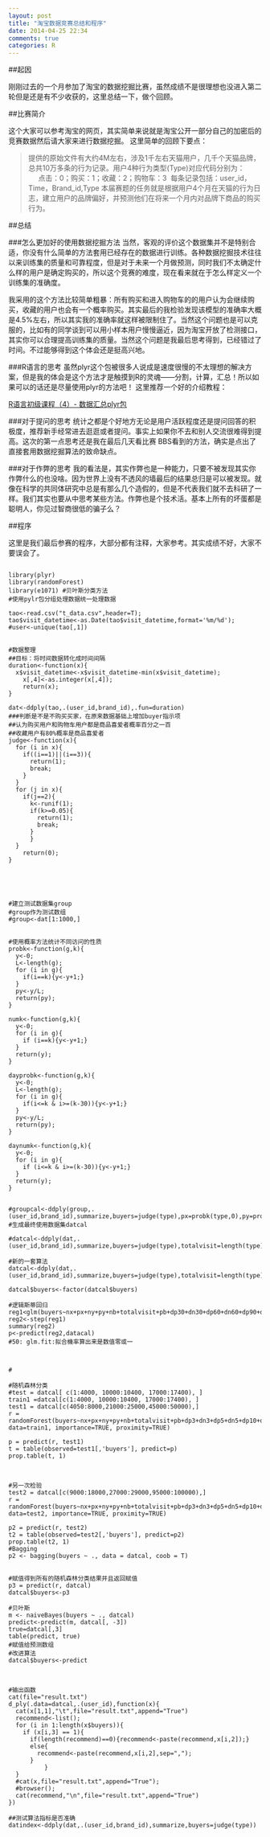 ```yaml
---
layout: post
title: "淘宝数据竞赛总结和程序"
date: 2014-04-25 22:34
comments: true
categories: R
---
```


##起因

刚刚过去的一个月参加了淘宝的数据挖掘比赛，虽然成绩不是很理想也没进入第二轮但是还是有不少收获的，这里总结一下，做个回顾。

<!--more-->


##比赛简介

这个大家可以参考淘宝的网页，其实简单来说就是淘宝公开一部分自己的加密后的竞赛数据然后请大家来进行数据挖掘。
这里简单的回顾下要点：

>提供的原始文件有大约4M左右，涉及1千左右天猫用户，几千个天猫品牌，总共10万多条的行为记录。用户4种行为类型(Type)对应代码分别为：
>     点击：0；购买：1；收藏：2；购物车：3 
>每条记录包括：user_id，Time，Brand_id,Type
>本届赛题的任务就是根据用户4个月在天猫的行为日志，建立用户的品牌偏好，并预测他们在将来一个月内对品牌下商品的购买行为。


##总结

###怎么更加好的使用数据挖掘方法
当然，客观的评价这个数据集并不是特别合适，你没有什么简单的方法套用已经存在的数据进行训练。各种数据挖掘技术往往以来训练集的质量和可靠程度，但是对于未来一个月做预测，同时我们不太确定什么样的用户是确定购买的，所以这个竞赛的难度，现在看来就在于怎么样定义一个训练集的准确度。

我采用的这个方法比较简单粗暴：所有购买和进入购物车的的用户认为会继续购买，收藏的用户也会有一个概率购买。其实最后的我检验发现该模型的准确率大概是4.5%左右，所以其实我的准确率就这样被限制住了。当然这个问题也是可以克服的，比如有的同学谈到可以用小样本用户慢慢逼近，因为淘宝开放了检测接口，其实你可以合理提高训练集的质量。当然这个问题是我最后思考得到，已经错过了时间。不过能够得到这个体会还是挺高兴地。

###R语言的思考
虽然plyr这个包被很多人说成是速度很慢的不太理想的解决方案，但是我的体会是这个方法才是触摸到R的灵魂——分割，计算，汇总！所以如果可以的话还是尽量使用plyr的方法吧！
这里推荐一个好的介绍教程：

 [R语言初级课程（4）- 数据汇总plyr包](http://cos.name/videos/r101-plyr/)

###对于提问的思考
统计之都是个好地方无论是用户活跃程度还是提问回答的积极度，推荐新手经常进去逛逛或者提问。事实上如果你不去和别人交流很难得到提高。这次的第一点思考还是我在最后几天看比赛
BBS看到的方法，确实是点出了直接套用数据挖掘算法的致命缺点。

###对于作弊的思考
我的看法是，其实作弊也是一种能力，只要不被发现其实你作弊什么的也没啥。因为世界上没有不透风的墙最后的结果总归是可以被发现。就像在科学的共同体研究中总是有那么几个造假的，但是不代表我们就不去科研了一样。我们其实也要从中思考某些方法。作弊也是个技术活。基本上所有的坏蛋都是聪明人，你见过智商很低的骗子么？



##程序

这里是我们最后参赛的程序，大部分都有注释，大家参考。其实成绩不好，大家不要误会了。

~~~~~~~~~~~~~~~~~~~~~~~~~~~~~~~~~~~~~~~~~~~~~~~~~~~~~~~

library(plyr)
library(randomForest)
library(e1071) #贝叶斯分类方法
#使用pylr包分组处理数据统一处理数据

tao<-read.csv("t_data.csv",header=T);
tao$visit_datetime<-as.Date(tao$visit_datetime,format='%m/%d');
#user<-unique(tao[,1])


#数据整理
##目标：将时间数据转化成时间间隔
duration<-function(x){
  x$visit_datetime<-x$visit_datetime-min(x$visit_datetime);
    x[,4]<-as.integer(x[,4]);
    return(x);
}

dat<-ddply(tao,.(user_id,brand_id),.fun=duration)
###判断是不是不购买买家，在原来数据基础上增加buyer指示项
##认为购买用户和购物车用户都是商品喜爱者概率百分之一百
##收藏用户有80%概率是商品喜爱者
judge<-function(x){
  for (i in x){
    if((i==1)||(i==3)){
      return(1);
      break;
    }
  }
  for (j in x){
    if(j==2){
      k<-runif(1);
      if(k>=0.05){
        return(1);
        break;
      }
      }
  }
    return(0);
}





#建立测试数据集group
#group作为测试数组
#group<-dat[1:1000,]


#使用概率方法统计不同访问的性质
probk<-function(g,k){
  y<-0;
  L<-length(g);
  for (i in g){
    if(i==k){y<-y+1;}
  }
  py<-y/L;
  return(py);
}

numk<-function(g,k){
  y<-0;
  for (i in g){
    if (i==k){y<-y+1;}
  }
  return(y);
}

dayprobk<-function(g,k){
  y<-0;
  L<-length(g);
  for (i in g){
    if(i<=k & i>=(k-30)){y<-y+1;}
  }
  py<-y/L;
  return(py);
}

daynumk<-function(g,k){
  y<-0;
  for (i in g){
    if (i<=k & i>=(k-30)){y<-y+1;}
  }
  return(y);
}


#groupcal<-ddply(group,.(user_id,brand_id),summarize,buyers=judge(type),px=probk(type,0),py=probk(type,2),pz=probk(type,3),pb=probk(type,1))
#生成最终使用数据集datcal

#datcal<-ddply(dat,.(user_id,brand_id),summarize,buyers=judge(type),totalvisit=length(type),nx=numk(type,0),px=probk(type,0),ny=numk(type,2),py=probk(type,2),nz=numk(type,3),pz=probk(type,3),nb=numk(type,1),pb=probk(type,1),dp3=dayprobk(visit_datetime,3),dn3=daynumk(visit_datetime,3),dp5=dayprobk(visit_datetime,5),dn5=daynumk(visit_datetime,5),dp10=dayprobk(visit_datetime,10),dn10=daynumk(visit_datetime,10),dp20=dayprobk(visit_datetime,20),dn20=daynumk(visit_datetime,20),dp30=dayprobk(visit_datetime,30),dn30=daynumk(visit_datetime,30),dp60=dayprobk(visit_datetime,60),dn60=daynumk(visit_datetime,60),dp90=dayprobk(visit_datetime,90),dn90=daynumk(visit_datetime,90),dp120=dayprobk(visit_datetime,120),dn120=daynumk(visit_datetime,120),dp150=dayprobk(visit_datetime,150),dn150=daynumk(visit_datetime,150))

#新的一套算法
datcal<-ddply(dat,.(user_id,brand_id),summarize,buyers=judge(type),totalvisit=length(type),nx=numk(type,0),px=probk(type,0),ny=numk(type,2),py=probk(type,2),nz=numk(type,3),pz=probk(type,3),nb=numk(type,1),pb=probk(type,1),dp3=dayprobk(visit_datetime,3),dn3=daynumk(visit_datetime,3),dp5=dayprobk(visit_datetime,5),dn5=daynumk(visit_datetime,5),dp10=dayprobk(visit_datetime,10),dn10=daynumk(visit_datetime,10),dp20=dayprobk(visit_datetime,20),dn20=daynumk(visit_datetime,20),dp30=dayprobk(visit_datetime,30),dn30=daynumk(visit_datetime,30),dp60=dayprobk(visit_datetime,60),dn60=daynumk(visit_datetime,60),dp90=dayprobk(visit_datetime,90),dn90=daynumk(visit_datetime,90),dp120=dayprobk(visit_datetime,120),dn120=daynumk(visit_datetime,120),dp150=dayprobk(visit_datetime,150),dn150=daynumk(visit_datetime,150))

datcal$buyers<-factor(datcal$buyers)

#逻辑斯蒂回归
reg1<glm(buyers~nx+px+ny+py+nb+totalvisit+pb+dp30+dn30+dp60+dn60+dp90+dn90+dp120+dn120+dp150+dn150,family=binomial,datcal)
reg2<-step(reg1)  
summary(reg2)  
p<-predict(reg2,datacal) 
#50: glm.fit:拟合機率算出来是数值零或一



#

#随机森林分类
#test = datcal[ c(1:4000, 10000:10400, 17000:17400), ]
train1 =datcal[c(1:4000, 10000:10400, 17000:17400), ]
test1 = datcal[c(4050:8000,21000:25000,45000:50000),]
r = randomForest(buyers~nx+px+ny+py+nb+totalvisit+pb+dp3+dn3+dp5+dn5+dp10+dn10+dp20+dn20+dp30+dn30+dp60+dn60+dp90+dn90+dp120+dn120, data=train1, importance=TRUE, proximity=TRUE)

p = predict(r, test1)
t = table(observed=test1[,'buyers'], predict=p)
prop.table(t, 1)



#另一次检验
test2 = datcal[c(9000:18000,27000:29000,95000:100000),]
r = randomForest(buyers~nx+px+ny+py+nb+totalvisit+pb+dp3+dn3+dp5+dn5+dp10+dn10+dp20+dn20+dp30+dn30+dp60+dn60+dp90+dn90+dp120+dn120, data=test2, importance=TRUE, proximity=TRUE)

p2 = predict(r, test2)
t2 = table(observed=test2[,'buyers'], predict=p2)
prop.table(t2, 1)
#Bagging
p2 <- bagging(buyers ~ ., data = datcal, coob = T)


#赋值得到所有的随机森林分类结果并且返回赋值
p3 = predict(r, datcal)
datcal$buyers<-p3

#贝叶斯
m <- naiveBayes(buyers ~ ., datcal)
predict<-predict(m, datcal[, -3])
true=datcal[,3]
table(predict, true)
#赋值给预测数组
#改进算法
datcal$buyers<-predict



#输出函数
cat(file="result.txt")
d_ply(.data=datcal,.(user_id),function(x){
  cat(x[1,1],"\t",file="result.txt",append="True")
  recommend<-list();
  for (i in 1:length(x$buyers)){
    if (x[i,3] == 1){
      if(length(recommend)==0){recommend<-paste(recommend,x[i,2]);}
      else{
        recommend<-paste(recommend,x[i,2],sep=",");
      }
          }
  }
  #cat(x,file="result.txt",append="True");
  #browser();
  cat(recommend,"\n",file="result.txt",append="True")
})

##测试算法指标是否准确
datindex<-ddply(dat,.(user_id,brand_id),summarize,buyers=judge(type))


~~~~~~~~~~~~~~~~~~~~~~~~~~~~~~~~~~~~~~~~~~~~~~~~~~~~~~~

